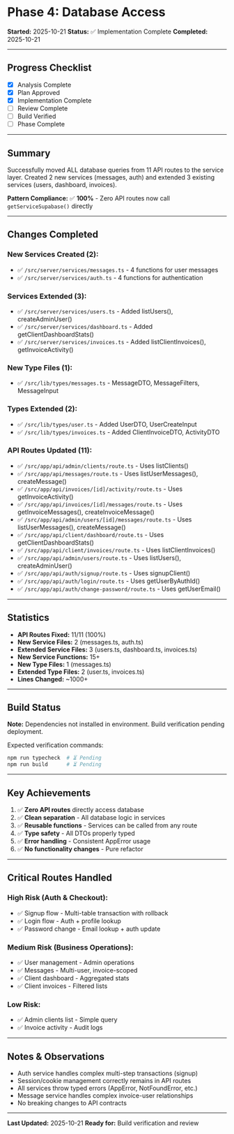 # Phase 4: Database Access

**Started:** 2025-10-21
**Status:** ✅ Implementation Complete
**Completed:** 2025-10-21

---

## Progress Checklist

- [x] Analysis Complete
- [x] Plan Approved
- [x] Implementation Complete
- [ ] Review Complete
- [ ] Build Verified
- [ ] Phase Complete

---

## Summary

Successfully moved ALL database queries from 11 API routes to the service layer. Created 2 new services (messages, auth) and extended 3 existing services (users, dashboard, invoices).

**Pattern Compliance:** ✅ **100%** - Zero API routes now call `getServiceSupabase()` directly

---

## Changes Completed

### New Services Created (2):
- ✅ `/src/server/services/messages.ts` - 4 functions for user messages
- ✅ `/src/server/services/auth.ts` - 4 functions for authentication

### Services Extended (3):
- ✅ `/src/server/services/users.ts` - Added listUsers(), createAdminUser()
- ✅ `/src/server/services/dashboard.ts` - Added getClientDashboardStats()
- ✅ `/src/server/services/invoices.ts` - Added listClientInvoices(), getInvoiceActivity()

### New Type Files (1):
- ✅ `/src/lib/types/messages.ts` - MessageDTO, MessageFilters, MessageInput

### Types Extended (2):
- ✅ `/src/lib/types/user.ts` - Added UserDTO, UserCreateInput
- ✅ `/src/lib/types/invoices.ts` - Added ClientInvoiceDTO, ActivityDTO

### API Routes Updated (11):
- ✅ `/src/app/api/admin/clients/route.ts` - Uses listClients()
- ✅ `/src/app/api/messages/route.ts` - Uses listUserMessages(), createMessage()
- ✅ `/src/app/api/invoices/[id]/activity/route.ts` - Uses getInvoiceActivity()
- ✅ `/src/app/api/invoices/[id]/messages/route.ts` - Uses getInvoiceMessages(), createInvoiceMessage()
- ✅ `/src/app/api/admin/users/[id]/messages/route.ts` - Uses listUserMessages(), createMessage()
- ✅ `/src/app/api/client/dashboard/route.ts` - Uses getClientDashboardStats()
- ✅ `/src/app/api/client/invoices/route.ts` - Uses listClientInvoices()
- ✅ `/src/app/api/admin/users/route.ts` - Uses listUsers(), createAdminUser()
- ✅ `/src/app/api/auth/signup/route.ts` - Uses signupClient()
- ✅ `/src/app/api/auth/login/route.ts` - Uses getUserByAuthId()
- ✅ `/src/app/api/auth/change-password/route.ts` - Uses getUserEmail()

---

## Statistics

- **API Routes Fixed:** 11/11 (100%)
- **New Service Files:** 2 (messages.ts, auth.ts)
- **Extended Service Files:** 3 (users.ts, dashboard.ts, invoices.ts)
- **New Service Functions:** 15+
- **New Type Files:** 1 (messages.ts)
- **Extended Type Files:** 2 (user.ts, invoices.ts)
- **Lines Changed:** ~1000+

---

## Build Status

**Note:** Dependencies not installed in environment. Build verification pending deployment.

Expected verification commands:
```bash
npm run typecheck  # ⏳ Pending
npm run build      # ⏳ Pending
```

---

## Key Achievements

1. ✅ **Zero API routes** directly access database
2. ✅ **Clean separation** - All database logic in services
3. ✅ **Reusable functions** - Services can be called from any route
4. ✅ **Type safety** - All DTOs properly typed
5. ✅ **Error handling** - Consistent AppError usage
6. ✅ **No functionality changes** - Pure refactor

---

## Critical Routes Handled

### High Risk (Auth & Checkout):
- ✅ Signup flow - Multi-table transaction with rollback
- ✅ Login flow - Auth + profile lookup
- ✅ Password change - Email lookup + auth update

### Medium Risk (Business Operations):
- ✅ User management - Admin operations
- ✅ Messages - Multi-user, invoice-scoped
- ✅ Client dashboard - Aggregated stats
- ✅ Client invoices - Filtered lists

### Low Risk:
- ✅ Admin clients list - Simple query
- ✅ Invoice activity - Audit logs

---

## Notes & Observations

- Auth service handles complex multi-step transactions (signup)
- Session/cookie management correctly remains in API routes
- All services throw typed errors (AppError, NotFoundError, etc.)
- Message service handles complex invoice-user relationships
- No breaking changes to API contracts

---

**Last Updated:** 2025-10-21
**Ready for:** Build verification and review
